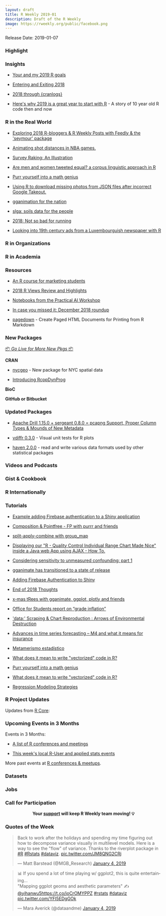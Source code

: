 ```yaml
---
layout: draft
title: R Weekly 2019-01
description: Draft of the R Weekly
image: https://rweekly.org/public/facebook.png
---
```


Release Date: 2019-01-07

###  Highlight




### Insights


+ [Your and my 2019 R goals](https://masalmon.eu/2019/01/01/r-goals/)

+ [Entering and Exiting 2018](https://www.data-imaginist.com/2019/entering-and-exiting-2018/)

+ [2018 through {cranlogs}](https://colinfay.me/12-months-cranlogs/)

+ [Here's why 2019 is a great year to start with R](https://jozefhajnala.gitlab.io/r/r908-10-year-old-code/) - A story of 10 year old R code then and now

### R in the Real World

+ [Exploring 2018 R-bloggers & R Weekly Posts with Feedly & the 'seymour' package](https://rud.is/b/2018/12/31/exploring-2018-r-bloggers-r-weekly-posts-with-feedly-the-seymour-package/)

+ [Animating shot distances in NBA games.](https://luisdva.github.io/rstats/bball-shots/)


+ [Survey Raking: An Illustration](https://datawookie.netlify.com/blog/2018/12/survey-raking-an-illustration/)

+ [Are men and women tweeted equal? a corpus linguistic approach in R](https://peerchristensen.netlify.com/post/what-twitter-says-about-men-and-women-a-corpus-linguistic-approach-in-r/)

+ [Purr yourself into a math genius](http://staff.math.su.se/hoehle/blog/2019/01/04/mathgenius.html)

+ [Using R to download missing photos from JSON files after incorrect Google Takeout. ](https://dataplayground.netlify.com/blog/google-takeout-missing-photos-download-them-on-your-own/)


+ [gganimation for the nation](https://www.johnmackintosh.com/2019-01-06-gganimation-for-the-nation/)

+ [slga: soils data for the people](https://obrl-soil.github.io/slga-announcement/)

+ [2018: Not so bad for running](http://dirk.eddelbuettel.com/blog/2018/12/31#2018_strava_stats)


+ [Looking into 19th century ads from a Luxembourguish newspaper with R](https://www.brodrigues.co/blog/2019-01-04-newspapers/)

###  R in Organizations



###  R in Academia



###  Resources

+ [An R course for marketing students](https://bookdown.org/content/1340/)

+ [2018 R Views Review and Highlights](https://rviews.rstudio.com/2019/01/02/2018-r-views-highlights/)


+ [Notebooks from the Practical AI Workshop](https://blog.revolutionanalytics.com/2019/01/notebooks-from-the-practical-ai-workshop.html)

+ [In case you missed it: December 2018 roundup](https://blog.revolutionanalytics.com/2019/01/in-case-you-missed-it-december-2018-roundup.html)

+ [pagedown](https://pagedown.rbind.io/) - Create Paged HTML Documents for Printing from R Markdown

###  New Packages

<p class="added-hostname"><a href="https://rweekly.org/live" target="_blank" class="externalLink">📦 <i>Go Live for More New Pkgs</i> 📦</a></p>

**CRAN**

+ [nycgeo](https://nycgeo.mattherman.info) - New package for NYC spatial data

+ [Introducing RcppDynProg](http://www.win-vector.com/blog/2018/12/introducing-rcppdynprog/)

**BioC**


**GitHub or Bitbucket**



### Updated Packages

+ [Apache Drill 1.15.0 + sergeant 0.8.0 = pcapng Support, Proper Column Types & Mounds of New Metadata](https://rud.is/b/2019/01/02/apache-drill-1-15-0-sergeant-0-8-0-pcapng-support-proper-column-types-mounds-of-new-metadata/)


+ [vdiffr 0.3.0](https://github.com/lionel-/vdiffr) - Visual unit tests for R plots

+ [haven 2.0.0](https://haven.tidyverse.org/) - read and write various data formats used by other statistical packages

###  Videos and Podcasts



### Gist & Cookbook




### R Internationally


###  Tutorials

+ [Example adding Firebase authentication to a Shiny application](https://https://www.tychobra.com/posts/2019-01-03-firebasse-auth-wtih-shiny/)

+ [Composition & Pointfree - FP with purrr and friends](https://www.eokodie.com/blog/functional-programming-helpers-from-purrr-and-friends-part-2-composition/)




+ [split-apply-combine with group_map](https://coolbutuseless.github.io/2018/12/31/split-apply-combine-with-group_map/)

+ [Displaying our "R - Quality Control Individual Range Chart Made Nice" inside a Java web App using AJAX - How To.](https://laranikalranalytics.blogspot.com/2019/01/displaying-our-r-quality-control.html)

+ [Considering sensitivity to unmeasured confounding: part 1](https://www.rdatagen.net/post/what-does-it-mean-if-findings-are-sensitive-to-unmeasured-confounding/)

+ [gganimate has transitioned to a state of release](https://www.data-imaginist.com/2019/gganimate-has-transitioned-to-a-state-of-release/)

+ [Adding Firebase Authentication to Shiny](https://www.tychobra.com/posts/2019-01-03-firebasse-auth-wtih-shiny/)

+ [End of 2018 Thoughts](https://r-tastic.co.uk/post/end-of-2018-thoughts/)

+ [x-mas tRees with gganimate, ggplot, plotly and friends](http://smarterpoland.pl/index.php/2019/01/x-mas-trees-with-gganimate-ggplot-plotly-and-friends/)

+ [Office for Students report on “grade inflation”](https://statgeek.net/2019/01/02/office-for-students-report-on-grade-inflation/)

+ ['data:' Scraping & Chart Reproduction : Arrows of Environmental Destruction](https://rud.is/b/2019/01/03/data-scraping-chart-reproduction-arrows-of-environmental-destruction/)


+ [Advances in time series forecasting – M4 and what it means for insurance](http://ronaldrichman.co.za/2018/12/31/advances-in-time-series-forecasting-m4-and-what-it-means-for-insurance/)


+ [Metamerismo estadístico](https://eliocamp.github.io/codigo-r/2019/01/metamerismo-estad%C3%ADstico/)

+ [What does it mean to write "vectorized" code in R?](http://www.win-vector.com/blog/2019/01/what-does-it-mean-to-write-vectorized-code-in-r/)

+ [Purr yourself into a math genius](http://staff.math.su.se/hoehle/blog/2019/01/04/mathgenius.html)

+ [What does it mean to write "vectorized" code in R?](http://www.win-vector.com/blog/2019/01/what-does-it-mean-to-write-vectorized-code-in-r/)


+ [Regression Modeling Strategies](http://fharrell.com/talk/rmscsp/)


<!--<div class="post-more-begi
n"></div><div class="post-more-end"></div>-->

###  R Project Updates

Updates from [R Core](http://developer.r-project.org/blosxom.cgi/R-devel/NEWS):


###  Upcoming Events in 3 Months

Events in 3 Months:

+ [A list of R conferences and meetings](https://jumpingrivers.github.io/meetingsR/events.html)


+ [This week's local R-User and applied stats events](https://community.rstudio.com/c/irl)

More past events at [R conferences & meetups](https://conf.rweekly.org).

### Datasets




### Jobs




###  Call for Participation



<p class="hide-support added-hostname support-rweekly" style="text-align: center;font-weight: bold;">Your <a class="non-visited externalLink" href="https://www.patreon.com/rweekly" onclick="pas(this)">support</a> will keep R Weekly team moving! 💡</p>

###  Quotes of the Week

<blockquote class="twitter-tweet" data-lang="en"><p lang="en" dir="ltr">Back to work after the holidays and spending my time figuring out how to decompose variance visually in multilevel models. Here is a way to see the &quot;flow&quot; of variance. Thanks to the riverplot package in <a href="https://twitter.com/hashtag/R?src=hash&amp;ref_src=twsrc%5Etfw">#R</a> <a href="https://twitter.com/hashtag/Rstats?src=hash&amp;ref_src=twsrc%5Etfw">#Rstats</a> <a href="https://twitter.com/hashtag/dataviz?src=hash&amp;ref_src=twsrc%5Etfw">#dataviz</a>. <a href="https://t.co/JM8QNG2CRj">pic.twitter.com/JM8QNG2CRj</a></p>&mdash; Matt Barstead (@MGB_Research) <a href="https://twitter.com/MGB_Research/status/1081274645817577478?ref_src=twsrc%5Etfw">January 4, 2019</a></blockquote>

<blockquote class="twitter-tweet" data-lang="en"><p lang="en" dir="ltr">📊 If you spend a lot of time playing w/ ggplot2, this is quite entertaining…<br>&quot;Mapping ggplot geoms and aesthetic parameters&quot; ✍️ <a href="https://twitter.com/yihanwu5?ref_src=twsrc%5Etfw">@yihanwu5</a><a href="https://t.co/joCrOMYPPZ">https://t.co/joCrOMYPPZ</a> <a href="https://twitter.com/hashtag/rstats?src=hash&amp;ref_src=twsrc%5Etfw">#rstats</a> <a href="https://twitter.com/hashtag/dataviz?src=hash&amp;ref_src=twsrc%5Etfw">#dataviz</a> <a href="https://t.co/YFI5EDgGOk">pic.twitter.com/YFI5EDgGOk</a></p>&mdash; Mara Averick (@dataandme) <a href="https://twitter.com/dataandme/status/1081249450646011906?ref_src=twsrc%5Etfw">January 4, 2019</a></blockquote>

